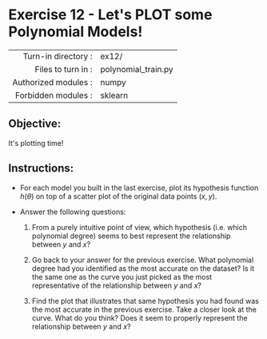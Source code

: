 # Exercise 12 - Let's PLOT some Polynomial Models! 

|                         |                      |
| -----------------------:| -------------------- |
|   Turn-in directory :   |  ex12/               |
|   Files to turn in :    |  polynomial_train.py |
|   Authorized modules :  |  numpy               |
|   Forbidden modules :   |  sklearn             |

## Objective:  
It's plotting time!  

## Instructions:
* For each model you built in the last exercise, plot its hypothesis function $h(\theta)$ on top of a scatter plot of the original data points $(x,y)$. 

* Answer the following questions: 
  1. From a purely intuitive point of view, which hypothesis (i.e. which polynomial degree) seems to best represent the relationship between $y$ and $x$?  

  2. Go back to your answer for the previous exercise. What polynomial degree had you identified as the most accurate on the dataset? Is it the same one as the curve you just picked as the most representative of the relationship between $y$ and $x$?  
  
  3. Find the plot that illustrates that same hypothesis you had found was the most accurate in the previous exercise. Take a closer look at the curve. What do you think? Does it seem to properly represent the relationship between $y$ and $x$? 